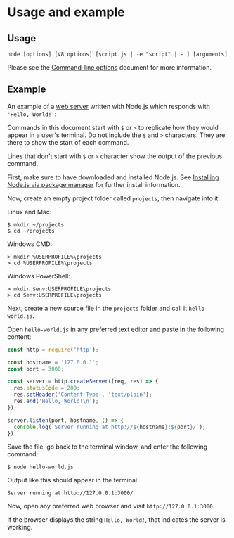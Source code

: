 # Usage and example

## Usage

<!--introduced_in=v0.10.0-->

<!--type=misc-->

`node [options] [V8 options] [script.js | -e "script" | - ] [arguments]`

Please see the [Command-line options][] document for more information.

## Example

An example of a [web server][] written with Node.js which responds with
`'Hello, World!'`:

Commands in this document start with `$` or `>` to replicate how they would
appear in a user's terminal. Do not include the `$` and `>` characters. They are
there to show the start of each command.

Lines that don't start with `$` or `>` character show the output of the previous
command.

First, make sure to have downloaded and installed Node.js. See
[Installing Node.js via package manager][] for further install information.

Now, create an empty project folder called `projects`, then navigate into it.

Linux and Mac:

```console
$ mkdir ~/projects
$ cd ~/projects
```

Windows CMD:

```console
> mkdir %USERPROFILE%\projects
> cd %USERPROFILE%\projects
```

Windows PowerShell:

```console
> mkdir $env:USERPROFILE\projects
> cd $env:USERPROFILE\projects
```

Next, create a new source file in the `projects`
folder and call it `hello-world.js`.

Open `hello-world.js` in any preferred text editor and
paste in the following content:

```js
const http = require('http');

const hostname = '127.0.0.1';
const port = 3000;

const server = http.createServer((req, res) => {
  res.statusCode = 200;
  res.setHeader('Content-Type', 'text/plain');
  res.end('Hello, World!\n');
});

server.listen(port, hostname, () => {
  console.log(`Server running at http://${hostname}:${port}/`);
});
```

Save the file, go back to the terminal window, and enter the following command:

```console
$ node hello-world.js
```

Output like this should appear in the terminal:

```console
Server running at http://127.0.0.1:3000/
```

Now, open any preferred web browser and visit `http://127.0.0.1:3000`.

If the browser displays the string `Hello, World!`, that indicates
the server is working.

[Command-line options]: cli.md#options
[Installing Node.js via package manager]: https://nodejs.org/en/download/package-manager/
[web server]: http.md
